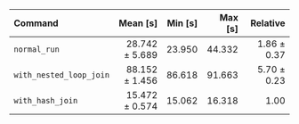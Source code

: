 | Command | Mean [s] | Min [s] | Max [s] | Relative |
|:---|---:|---:|---:|---:|
| `normal_run` | 28.742 ± 5.689 | 23.950 | 44.332 | 1.86 ± 0.37 |
| `with_nested_loop_join` | 88.152 ± 1.456 | 86.618 | 91.663 | 5.70 ± 0.23 |
| `with_hash_join` | 15.472 ± 0.574 | 15.062 | 16.318 | 1.00 |
